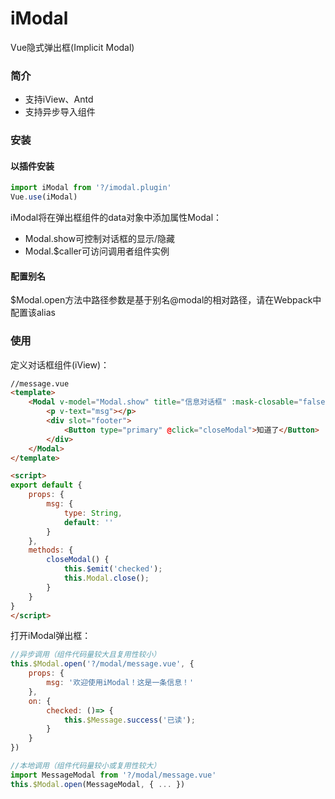 # iModal
Vue隐式弹出框(Implicit Modal)

### 简介
- 支持iView、Antd
- 支持异步导入组件

### 安装
#### 以插件安装
```javascript
import iModal from '?/imodal.plugin'
Vue.use(iModal)
```
iModal将在弹出框组件的data对象中添加属性Modal：
- Modal.show可控制对话框的显示/隐藏
- Modal.$caller可访问调用者组件实例
#### 配置别名
$Modal.open方法中路径参数是基于别名@modal的相对路径，请在Webpack中配置该alias

### 使用
定义对话框组件(iView)：
```html
//message.vue
<template>
    <Modal v-model="Modal.show" title="信息对话框" :mask-closable="false">
        <p v-text="msg"></p>
        <div slot="footer">
            <Button type="primary" @click="closeModal">知道了</Button>
        </div>
    </Modal>
</template>

<script>
export default {
    props: {
        msg: {
            type: String,
            default: ''
        }
    },
    methods: {
        closeModal() {
            this.$emit('checked');
            this.Modal.close();
        }
    }
}
</script>
```
打开iModal弹出框：
```javascript
//异步调用（组件代码量较大且复用性较小）
this.$Modal.open('?/modal/message.vue', {
    props: {
        msg: '欢迎使用iModal！这是一条信息！'
    },
    on: {
        checked: ()=> {
            this.$Message.success('已读');
        }
    }
})

//本地调用（组件代码量较小或复用性较大）
import MessageModal from '?/modal/message.vue'
this.$Modal.open(MessageModal, { ... })
```